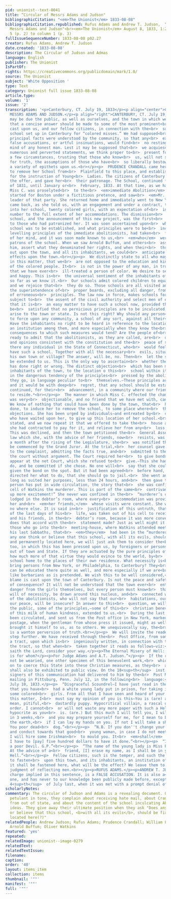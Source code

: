 ```yaml
---
pid: unionist--text-0041
title: “Circular of Messrs Adams and Judson"
bibliographicCitation: "<em>The Unionist</em> 1833-08-08"
bibliographicCitation.republished: Rufus Adams and Andrew T. Judson,  “Circular of
  Messrs Adams and Judson"<br><em>The Unionist</em> August 8, 1833, 1:2:2-3, column
  5 (p. 2) to column 1 (p. 3)
fullIssueSequenceNumber: 1833-08-08 p02.27
creator: Rufus Adams, Andrew T. Judson
date.created: '1833-08-08'
description: The Circular of Judson and Admas
language: English
publisher: The Unionist
IsPartOf: 
rights: https://creativecommons.org/publicdomain/mark/1.0/
source: The Unionist
subject: 'White Opposition '
type: Text
category: Unionist full issue 1833-08-08
article.type: 
volume: '1'
issue: '2'
transcription: '<p>Canterbury, CT. July 19, 1833</p><p align="center">CIRCULAR OF
  MESSRS ADAMS AND JUDSON.</p><p align="right">CANTERBURY, CT. July 19, 1833</p><p>  It
  may be due the public, as well as ourselves, and the town in which we<br>  reside,
  that a concise answer should be made to some of the most prominent<br>  aspersions
  cast upon us, and our fellow citizens, in connection with the<br>  subject of a
  school set up in Canterbury for “colored misses.” We had supposed<br>  that the
  principal facts were understood by the community, so that any<br>  exaggerated statements,
  false accusations, or artful insinuations, would find<br>  no resting place in the
  mind of any honest man. Lest it may be supposed that<br>  we acquiesce in these
  numerous and perverted statements, we think proper to<br>  present for consideration,
  a few circumstances, trusting that those who know<br>  us, will not so readily receive
  for truth, the assumptions of those who have<br>  so liberally bestowed so great
  a variety of epithets upon us.<br></p><p>  PRUDENCE CRANDALL came here with a proposition
  to remove her School from<br>  Plainfield to this place, and establish one here,
  for the instruction of Young<br>  Ladies. The citizens of Canterbury readily embraced
  the offer, and gave her<br>  their patronage. The School, continued from the Fall
  of 1831, until January or<br>  February, 1833. At that time, as we have since learned,
  Miss C. was proselyted<br>  to the<br>  <em>immediate Abolition</em>  faith. She
  started for Boston under a fictitious pretence, and saw<br>  <em>Mr. Garrison,</em>  the
  leader of that party. She returned home and immediately went to New York<br>  and
  came back, as she told us, with an engagement and under a contract, to<br>  receive
  into her school, twenty colored girls, with an expectation of<br>  increasing the
  number to the full extent of her accommodations. The dismission<br>  of her former
  school, and the announcement of this new project, was the first<br>  knowledge given
  to those who had patronized her. It was soon ascertained upon<br>  what ground the
  school was to be established, and what principles were to be<br>  inculcated. The
  levelling principles of the immediate abolitionists, had taken<br>  full possession
  of her mind, and it was soon made known to us,<br>  <em>who</em>  were to be the
  patrons of the school. When we saw Arnold Buffum, and others<br>  associated with
  him, assert what they denominated her rights, and when their<br>  threats were poured
  out upon the town, and all its inhabitants, we could<br>  anticipate the ultimate
  effects upon the town.<br></p><p>  We distinctly state to all who may feel an interest
  in this matter, that we<br>  are not opposed to the education and kind treatment
  of the colored people. It<br>  is not in the power of any man, in truth, to say,
  that we have ever<br>  ill-treated a person of color. We desire to see them free
  and happy. This is<br>  the universal sentiment of the inhabitants of the town,
  so far as we know it.<br>  Our schools admit colored children to equal privileges,
  and we rejoice that<br>  they do so. Those schools are all visited and are under
  the superintendence of<br>  proper boards, excluding all danger, from the inculcation
  of erroneous<br>  principles. The law now in force, makes schools for foreign blacks
  subject to<br>  the assent of the civil authority and select men of each town, so
  that it is<br>  an easy matter to have such a school now, provided that board could
  be<br>  satisfied that no pernicious principles are to be inculcated, and no danger<br>  could
  arise to the town or state. Is not this right? Why should any person<br>  desire
  to force upon any community, a school of any sort, against all their<br>  wishes?
  Have the inhabitants no right to be heard in reference to the location<br>  of such
  an institution among them, and more especially when they know the<br>  dangerous
  consequences to which such measures would tend? Are the people of<br>  this State
  ready to admit that the abolitionists, as they are called, are<br>  diffusing sentiments
  and opinions consistent with the constitution and the<br>  peace of society? Is
  there any individual in the State of Connecticut, who<br>  would feel willing to
  have such a school. Together with all the necessary<br>  evils, situated within
  his own town or village? The answer, will be, no. Then<br>  let the same feeling
  be extended to us. This is the only way to ascertain<br>  whether the town of Canterbury
  has done right or wrong. The distinct objection<br>  which has been made by the
  inhabitants of the town, to the location o this<br>  school within its limits, consists
  in the dangerous tendency of the principles<br>  pressed by the abolitionists wherever
  they go, in language peculiar to<br>  themselves.—These principles are well understood,
  and it would be with deep<br>  regret, that any school should be established and
  continued, for their<br>  advancement, in a community where our friends are compelled
  to reside.*<br></p><p>  The manner in which Miss C. effected the change in her school,
  was very<br>  objectionable, and no friend that we have met with, can furnish any<br>  justification.
  We know of nothing that could have been done by the town, that<br>  has not been
  done, to induce her to remove the school, to some place where<br>  there were no
  objections. She has been urged by individuals—and entreated by<br>  committees,
  who have waited upon her, to give up this location of her school.<br>  We have heretofore
  stated, and we now repeat it that we offered to take the<br>  house at the price
  she had contracted to pay for it, and relieve her from any<br>  loss on that account.
  This was declined, and then the town petitioned the<br>  General Assembly, and the
  law which she, with the advice of her friends, now<br>  resists, was passed. Nearly
  a month after the rising of the Legislature, she<br>  was notified that a suit would
  be commenced by the Grand Juror. At the trial,<br>  her counsel gave in a demurrer
  to the complaint, admitting the facts true, and<br>  submitted to the finding of
  the court without argument. The Court required her<br>  to give bonds of $150 to
  appear at the net Court, which she refused to<br>  give.—This she had a right to
  do, and be committed if she chose. No one will<br>  say that she could not have
  given the bond on the spot. But it had been agreed<br>  before hand, by those who
  directed her what to do, that she should go to jail.<br>  She went and staid as
  long as suited her purposes, less than 24 hours, and<br>  then gave the bond. Some
  person has put in wide circulation, the story that<br>  she was confined in the
  cell of Watkins the murderer. This is part of the same<br>  contrivance to “get
  up more excitement!” She never was confined in the<br>  “murderer’s cell.” She was
  lodged in the debtor’s room, where every<br>  accommodation was provided, both for
  her and<br>  <em>her friends,</em>  whose visits were constant. She was confined
  no where else. It is said in<br>  justification of this untruth, that Watkins, some
  of the last days of his<br>  life, was taken out of his cell to receive the clergy
  and his friends, in the<br>  debtor’s room, because it was more convenient. How
  does that accord with the<br>  statement made? Just as well might it be said by
  those who go into the<br>  meeting-house, where Watkins attended meeting some of
  his last Sabbaths, that<br>  <em>they</em>  had been in the “murderers cell.”<br></p><p>  Does
  any one think or believe that this school, with all its evils, should be<br>  fixed,
  and permanently located here, we will just ask them to consider the<br>  manner
  too, in which this has been pressed upon us, by foreigners or persons<br>  residing
  out of town and State. If they are actuated by the pure principles of<br>  benevolence,
  how much more of that virtue they would evince to the world, by<br>  taking the
  school home to the places of their own residence. What necessity is<br>  there to
  bring persons from New York, or Philadelphia, to Canterbury? They<br>  certainly
  can be educated there quite as well, and more especially if we are<br>  so much
  like barbarians as is pretended. We wish this to be well considered,<br>  before
  blame is cast upon the town of Canterbury. Is not the peace and safety<br>  of community,
  of consequence? It will not be understood that the town ever<br>  entertained any
  danger from the girls themselves, but every person must know<br>  that many others
  will of necessity, be drawn around this nucleus, and<br>  connected with the principles
  of the abolitionists, who will not say that our<br>  habitations, our persons and
  our peace, will be insecure? In answer to this<br>  question, we will exhibit to
  the public, some of the principles,—some of this<br>  christian benevolence,—some
  of this milk of human kindness, extended to us.<br>  During the last week, the<br>  <em>“Climax”</em>  has
  been circulated, and sent us from the Post office in New York, marked with<br>  double
  postage, when the gentleman from whose press it issued, might as well<br>  have
  brought it himself to us, as to others. We unequivocally say, the<br>  ”Climax”
  is a wanton perversion of truth.<br></p><p>  We will invite the reader to go one
  step further. We have received through the<br>  Post Office, from some zealous abolitionist,
  a tract, upon which is<br>  ingeniously written, in connection with the title of
  the tract, so that when<br>  taken together it reads as follows—viz:<br></p><p>“Thus
  saith the Lord, consider your way.</p><p>The Eternal Misery of Hell: this place
  is for whom?</p><p>For Judge Adams and A.T. Judson.”</p><p>  If the reader will
  not be wearied, one other specimen of this benevolent work,<br>  which is going
  on to coerce this State into these Christian measures, as they<br>  are denominated,
  shall also be exhibited to public view. On the 18<sup>th</sup>  inst., one of the
  signers of this communication had delivered to him by the<br>  Post Master, a letter
  mailing in Pittsburg, Penn. July 12, in the following<br>  language:<br></p><p align="right">‘Pittsburg
  July 10, 1833.</p><p>  “Disgraceful Scoundrel—I have just read in the Boston Advocate,
  that you have<br>  had a white young lady put in prison, for taking in her school
  some colored<br>  girls. From all that I have seen and heard of your conduct in
  this matter, I<br>  must say my opinion of you is this—You is (are) a poor, dirty,
  mean, pitiful,<br>  dastardly puppy. Hypocritical villain, a rascal of the lowest
  order. I cannot<br>  or will not waste any more paper with such a Hell deserving
  hypocrite as you<br>  is. (are.) But this much I will tell you, I will be in Canterbury
  in 3 weeks,<br>  and you may prepare yourself for me, for I mean to beat you under
  the earth,<br>  if I can lay my hands on you. If not I will take a shot at you.
  You poor dead<br>  dog.”<br></p><p>  “N.B. If you don''t change your course of life
  and conduct towards that good<br>  young woman, in case I do not meet with you myself,
  I will hire some Irishman<br>  to mould you. It<br>  <em>shall</em>  be done if
  I have to [pay] five hundred dollars to have it done.”<br></p><p>  “I leave you
  a poor Devil. G.P.”<br></p><p>  “The name of the young lady is Miss Prudence Crandall.
  At the advice of a<br>  friend, [I] erase my name, as I shall be in your little
  Hell.”<br></p><p>  Fellow citizens, such is the temper, and such the means employed,
  to fasten<br>  upon this town, and its inhabitants, an institution of<br>  <em>benevolence.</em>  When
  it shall be fastened here, what will be the effect? We leave them to the<br>  sober
  judgment of reflecting men.<br></p><p>RUFUS ADAMS.</p><p>ANDREW T. JUDSON.</p><p>  *The
  charge implied in this sentence, is a FALSE ACCUSATION. It is also a<br>  recent
  one, and has never to our knowledge been publicly made before, except<br>  on the
  4<sup>th</sup>  of July last, when it was met with a prompt denial of its truth.<br></p>'
scholarlyNotes: 
commentary: The circular of Judson and Adams is a revealing document. Outraged and
  petulant in tone, they complain about receiving hate mail, about Crandall's support
  from out of state, and about the content of the school inculcating Abolitionist
  ideas. They give away their ultimate position when they ask "Does any one think
  or believe that this school, <b>with all its evils</b>, should be fixed, and permanently
  located here(?)"
relatedPeople: Andrew Judson; Rufus Adams; Prudence Crandall; William Lloyd Garrison;
  Arnold Buffum; Oliver Watkins
featured: 'yes'
repeated: 
relatedImage: unionist--image-0279
relatedText: 
relatedTextIssue: 
filename: 
caption: 
order: '40'
layout: items_item
collection: items
thumbnail: '""'
manifest: '""'
full: '""'
---
```

